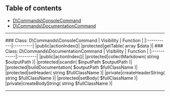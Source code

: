 ## Table of contents
- [D\Commands\ConsoleCommand](#d_commands_consolecommand)
- [D\Commands\DocumentationCommand](#d_commands_documentationcommand)
<hr><a id="d_commands_consolecommand"></a>
### Class: D\Commands\ConsoleCommand
| Visibility | Function |
|:-----------|:---------|
|public|actionIndex()|
|protected|getTable( array $data )|
<a id="d_commands_documentationcommand"></a>
### Class: D\Commands\DocumentationCommand
| Visibility | Function |
|:-----------|:---------|
|public|actionIndex()|
|protected|collectMarkdown( string $outputPath )|
|protected|scandir(  $inputPath   $outputPath )|
|protected|buildDocumentation(  $outputPath   $fullClassName )|
|protected|setHeader( string $fullClassName )|
|private|createHeaderString( string $fullClassName )|
|protected|setBody(  $fullClassName )|
|private|createBodyString( string $fullClassName )|
<hr>